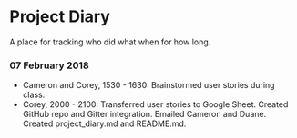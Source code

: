 # Project Diary
A place for tracking who did what when for how long.

### 07 February 2018
* Cameron and Corey, 1530 - 1630: Brainstormed user stories during class.
* Corey, 2000 - 2100: Transferred user stories to Google Sheet. Created GitHub repo and Gitter integration. Emailed Cameron and Duane. Created project_diary.md and README.md.